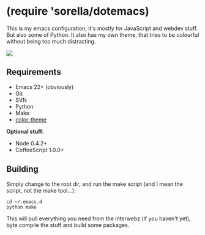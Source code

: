(require 'sorella/dotemacs)
===========================

This is my emacs configuration, it's mostly for JavaScript and webdev
stuff. But also some of Python. It also has my own theme, that tries to
be colourful without being too much distracting.

![](http://dl.dropbox.com/u/4429200/candy-chain.png)


Requirements
------------

- Emacs 22+ (obviously)
- Git
- SVN
- Python
- Make
- [color-theme][]

**Optional stuff:**

- Node 0.4.2+
- CoffeeScript 1.0.0+


[color-theme]: http://www.nongnu.org/color-theme/


Building
--------

Simply change to the root dir, and run the make script (and I mean the
script, not the make tool...):

    cd ~/.emacs.d
    python make
    
This will pull everything you need from the interwebz (if you haven't
yet), byte compile the stuff and build some packages.
